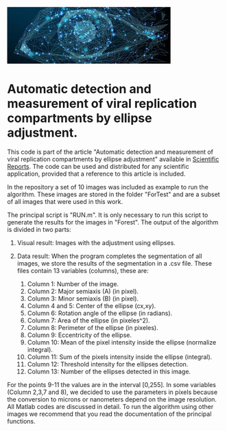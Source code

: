 <img src="CV.jpeg">

# Automatic detection and measurement of viral replication compartments by ellipse adjustment.
This code is part of the article "Automatic detection and measurement of viral replication compartments by ellipse adjustment" available in [Scientific Reports](https://www.nature.com/articles/srep36505). The code can be used and distributed for any scientific application, provided that a reference to this article is included. 

In the repository a set of 10 images was included as example to run the algorithm. These images are stored in the folder "ForTest" and are a subset of all images that were used in this work. 

The principal script is "RUN.m". It is only necessary to run this script to generate the results for the images in "Forest". The output of the algorithm is divided in two parts:

1. Visual result: Images with the adjustment using ellipses.

2. Data result: When the program completes the segmentation of all images, we store the results of the segmentation in a .csv file. These files contain 13 variables (columns), these are:

    1.  Column 1: Number of the image.
    2.  Column 2: Major semiaxis (A) (in pixel).
    3.  Column 3: Minor semiaxis (B) (in pixel).
    4.  Column 4 and 5: Center of the ellipse (cx,xy).
    5.  Column 6: Rotation angle of the ellipse (in radians).
    6.  Column 7: Area of the ellipse (in pixeles^2).
    7.  Column 8: Perimeter of the ellipse (in pixeles).
    8.  Column 9: Eccentricity  of the ellipse.
    9.  Column 10: Mean of the pixel intensity inside the ellipse (normalize integral).
    10. Column 11: Sum of the pixels intensity inside the ellipse (integral).
    11. Column 12: Threshold intensity for the ellipses detection.
    12. Column 13: Number of the ellipses detected in this image.

For the points 9-11 the values are in the interval [0,255]. In some variables (Column 2,3,7 and 8), we decided to use the parameters in pixels because the conversion to microns or nanometers depend on the image resolution. All Matlab codes are discussed in detail. To run the algorithm using other images we recommend that you read the documentation of the principal functions. 